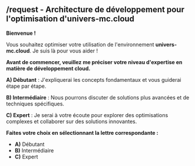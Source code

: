 ##  /request  - Architecture de développement pour l'optimisation d'univers-mc.cloud 

**Bienvenue !**  

Vous souhaitez optimiser votre utilisation de l'environnement **univers-mc.cloud**. Je suis là pour vous aider ! 

**Avant de commencer, veuillez me préciser votre niveau d'expertise en matière de développement cloud.**

**A) Débutant** : J'expliquerai les concepts fondamentaux et vous guiderai étape par étape.

**B) Intermédiaire** :  Nous pourrons discuter de solutions plus avancées et de techniques spécifiques.

**C) Expert** :  Je serai à votre écoute pour explorer des optimisations complexes et collaborer sur des solutions innovantes.


**Faites votre choix en sélectionnant la lettre correspondante :**

* **A)** Débutant
* **B)** Intermédiaire
* **C)** Expert 



